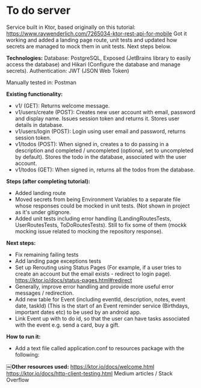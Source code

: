 # To do server

Service built in Ktor, based originally on this tutorial: https://www.raywenderlich.com/7265034-ktor-rest-api-for-mobile
Got it working and added a landing page route, unit tests and updated how secrets are managed to mock them in unit tests. Next steps below.

**Technologies:**
Database: PostgreSQL, Exposed (JetBrains library to easily access the database) and Hikari (Configure the database and manage secrets).
Authentication: JWT (JSON Web Token)

Manually tested in: Postman

**Existing functionality:**
* v1/ (GET): Returns welcome message.
* v1/users/create (POST): Creates new user account with email, password and display name. Issues session token and returns it. Stores user details in database.
* v1/users/login (POST): Login using user email and password, returns session token.
* v1/todos (POST): When signed in, creates a to do passing in a description and completed / uncompleted (optional, set to uncompleted by default). Stores the todo in the database, associated with the user account.
* v1/todos (GET): When signed in, returns all the todos from the database.

**Steps (after completing tutorial):**
* Added landing route
* Moved secrets from being Environment Variables to a separate file whose responses could be mocked in unit tests. (Not shown in project as it's under gitignore.
* Added unit tests including error handling (LandingRoutesTests, UserRoutesTests, ToDoRoutesTests). Still to fix some of them (mockk mocking issue related to mocking the repository response).

**Next steps:**
* Fix remaining failing tests
* Add landing page exceptions tests
* Set up Rerouting using Status Pages (For example, if a user tries to create an account but the email exists - redirect to login page). https://ktor.io/docs/status-pages.html#redirect
* Generally, improve error handling and provide more useful error messages / redirection.
* Add new table for Event (including eventId, description, notes, event date, taskId) (This is the start of an Event reminder service (Birthdays, important dates etc) to be used by an android app.
* Link Event up with to do id, so that the user can have tasks associated with the event e.g. send a card, buy a gift.

**How to run it:**
* Add a text file called application.conf to resources package with the following:

￼**Other resources used:**
 https://ktor.io/docs/welcome.html
 https://ktor.io/docs/http-client-testing.html
 Medium articles / Stack Overflow





